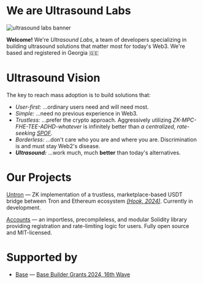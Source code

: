# We are Ultrasound Labs

![ultrasound labs banner](https://github.com/user-attachments/assets/bfccc0d5-d3bf-40fa-84a0-783732a451dd)

**Welcome!** We're *Ultrasound Labs*, a team of developers specializing in building ultrasound solutions that matter most for today's Web3. We're based and registered in Georgia 🇬🇪

# Ultrasound Vision

The key to reach mass adoption is to build solutions that:
- *User-first:* ...ordinary users need and will need most.
- *Simple:* ...need no previous experience in Web3.
- *Trustless:* ...prefer the crypto approach. Aggressively utilizing *ZK-MPC-FHE-TEE-ADHD-whatever* is infinitely better than *a centralized, rate-seeking [SPOF](https://en.wikipedia.org/wiki/Single_point_of_failure)*.
- *Borderless:* ...don't care who you are and where you are. Discrimination is and must stay Web2's disease.
- ***Ultrasound:*** ...work much, much **better** than today's alternatives.

# Our Projects

[Untron](https://github.com/ultrasoundlabs/untron/) — ZK implementation of a trustless, marketplace-based USDT bridge between Tron and Ethereum ecosystem [*(Hook, 2024)*](https://ethresear.ch/t/p2p-zk-light-client-bridge-between-tron-and-ethereum-l2s/19931). Currently in development.

[Accounts](https://github.com/ultrasoundlabs/Accounts) — an importless, precompileless, and modular Solidity library providing registration and rate-limiting logic for users. Fully open source and MIT-licensed.

# Supported by

- [Base](https://base.org) — [Base Builder Grants 2024, 16th Wave](https://x.com/base/status/1828566637714551173)
